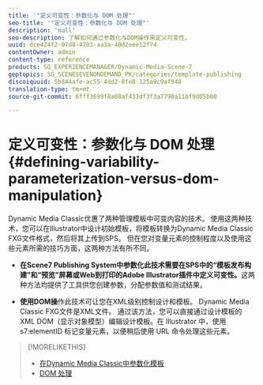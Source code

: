 ```yaml
---
title: '"定义可变性：参数化与 DOM 处理"'
seo-title: '"定义可变性：参数化与 DOM 处理"'
description: 'null'
seo-description: 了解如何通过参数化与DOM操作来定义可变性。
uuid: dce424f2-07d8-4703-aa3a-40d2eee12f74
contentOwner: admin
content-type: reference
products: SG_EXPERIENCEMANAGER/Dynamic-Media-Scene-7
geptopics: SG_SCENESEVENONDEMAND_PK/categories/template-publishing
discoiquuid: 5b844afe-ac55-4dd2-8fe8-125a9c9af948
translation-type: tm+mt
source-git-commit: 6fff3699f8a08af433df3f3a7790a11bf9d05b00

---
```



# 定义可变性：参数化与 DOM 处理{#defining-variability-parameterization-versus-dom-manipulation}

Dynamic Media Classic优惠了两种管理模板中可变内容的技术。 使用这两种技术，您可以在Illustrator中设计初始模板，将模板转换为Dynamic Media Classic FXG文件格式，然后将其上传到SPS。 但在您对变量元素的控制程度以及使用这些元素所需的技巧方面，这两种方法有所不同。

* **在Scene7 Publishing System中参数化此技术需要在SPS中的“模板发布构建”和“预览”屏幕或Web到打印的Adobe Illustrator插件中定义可变性。**&#x200B;这两种方法均提供了工具供您创建参数，分配参数值和测试结果。

* **使用DOM操**&#x200B;作此技术可让您在XML级别控制设计和模板。 Dynamic Media Classic FXG文件是XML文件。 通过该方法，您可以直接通过设计模板的 XML DOM（显示对象模型）编辑设计模板。在 Illustrator 中，使用 s7:elementID 标记变量元素，以便稍后使用 URL 命令处理这些元素。

>[!MORELIKETHIS]
>
>* [在Dynamic Media Classic中参数化模板](parameterizing-template-scene7.md#parameterizing_a_template_in_scene7)
>* [DOM 处理](dom-manipulation.md#dom_manipulation)

